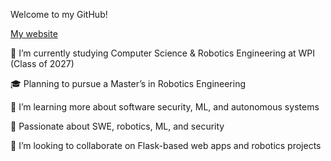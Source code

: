 Welcome to my GitHub!

[My website](mshestopalov.pythonanywhere.com)

🔭 I’m currently studying Computer Science & Robotics Engineering at WPI (Class of 2027)

🎓 Planning to pursue a Master’s in Robotics Engineering

🌱 I’m learning more about software security, ML, and autonomous systems

🤖 Passionate about SWE, robotics, ML, and security

👯 I’m looking to collaborate on Flask-based web apps and robotics projects
